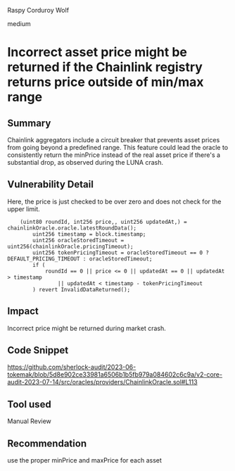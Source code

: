 Raspy Corduroy Wolf

medium

# Incorrect asset price might be returned if the Chainlink registry returns price outside of min/max range
## Summary
Chainlink aggregators include a circuit breaker that prevents asset prices from going beyond a predefined range. This feature could lead the oracle to consistently return the minPrice instead of the real asset price if there's a substantial drop, as observed during the LUNA crash.

## Vulnerability Detail
Here, the price is just checked to be over zero and does not check for the upper limit.
```solidity
    (uint80 roundId, int256 price,, uint256 updatedAt,) = chainlinkOracle.oracle.latestRoundData();
        uint256 timestamp = block.timestamp;
        uint256 oracleStoredTimeout = uint256(chainlinkOracle.pricingTimeout);
        uint256 tokenPricingTimeout = oracleStoredTimeout == 0 ? DEFAULT_PRICING_TIMEOUT : oracleStoredTimeout;
        if (
            roundId == 0 || price <= 0 || updatedAt == 0 || updatedAt > timestamp
                || updatedAt < timestamp - tokenPricingTimeout
        ) revert InvalidDataReturned();
```

## Impact
Incorrect price might be returned during market crash.

## Code Snippet
https://github.com/sherlock-audit/2023-06-tokemak/blob/5d8e902ce33981a6506b1b5fb979a084602c6c9a/v2-core-audit-2023-07-14/src/oracles/providers/ChainlinkOracle.sol#L113

## Tool used
Manual Review

## Recommendation
use the proper minPrice and maxPrice for each asset

